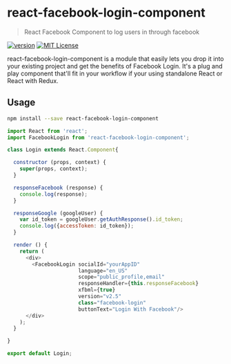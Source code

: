 # react-facebook-login-component
> React Facebook Component to log users in through facebook

[![version](https://img.shields.io/npm/v/react-facebook-login-component.svg?style=flat-square)](http://npm.im/react-google-login-component)
[![MIT License](https://img.shields.io/npm/l/react-facebook-login-component.svg?style=flat-square)](http://opensource.org/licenses/MIT)

react-facebook-login-component is a module that easily lets you drop it into
your existing project and get the benefits of Facebook Login. It's a plug and
play component that'll fit in your workflow if your using standalone React or
React with Redux.

## Usage
```bash
npm install --save react-facebook-login-component
```

```js
import React from 'react';
import FacebookLogin from 'react-facebook-login-component';

class Login extends React.Component{

  constructor (props, context) {
    super(props, context);
  }

  responseFacebook (response) {
    console.log(response);
  }

  responseGoogle (googleUser) {
    var id_token = googleUser.getAuthResponse().id_token;
    console.log({accessToken: id_token});
  }

  render () {
    return (
      <div>
        <FacebookLogin socialId="yourAppID"
                       language="en_US"
                       scope="public_profile,email"
                       responseHandler={this.responseFacebook}
                       xfbml={true}
                       version="v2.5"
                       class="facebook-login"
                       buttonText="Login With Facebook"/>
      </div>
    );
  }

}

export default Login;

```
